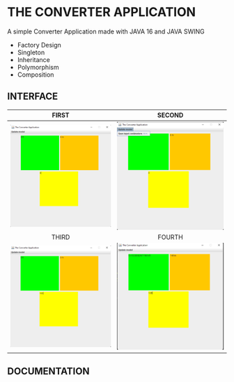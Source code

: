 # THE CONVERTER APPLICATION

A simple Converter Application made with JAVA 16 and JAVA SWING

* Factory Design
* Singleton
* Inheritance
* Polymorphism
* Composition

## INTERFACE

| FIRST     | SECOND  |
|:------------: | :----------: |
| ![First](ScreenShots/ss1.png) | ![Second](ScreenShots/ss2.png) |
| THIRD    | FOURTH    |
| ![third](ScreenShots/ss3.png) | ![fourth](ScreenShots/ss4.png) |

## DOCUMENTATION
